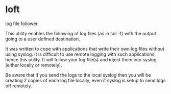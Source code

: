 <!-- vim: set tw=78 ft=markdown -->
# loft
log file follower.

This utility enables the following of log files (as in tail -f) with the output
going to a user defined destination. 

It was written to cope with applications that write their own log files
without using syslog. It is difficult to use remote logging with such
applications, hence this utility.  It will follow your log file(s) and inject
them into syslog (either locally or remotely).

Be aware that if you send the logs to the local syslog then you will be
creating 2 copies of each log file locally, even if syslog is setup to send
logs off remotely.
